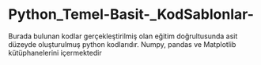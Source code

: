 # Python_Temel-Basit-_KodSablonlar-
Burada bulunan kodlar gerçekleştirilmiş olan eğitim doğrultusunda asit düzeyde oluşturulmuş python kodlarıdır. Numpy, pandas ve Matplotlib kütüphanelerini içermektedir
